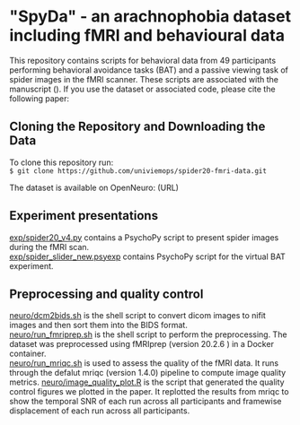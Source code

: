 # "SpyDa" - an arachnophobia dataset including fMRI and behavioural data 

This repository contains scripts for behavioral data from 49 participants performing behavioral avoidance tasks (BAT) and a passive viewing task of spider images in the fMRI scanner. These scripts are associated with the manuscript (). If you use the dataset or associated code, please cite the following paper: 


## Cloning the Repository and Downloading the Data 
 
To clone this repository run:  
`$ git clone https://github.com/univiemops/spider20-fmri-data.git` 

The dataset is available on OpenNeuro: (URL)

## Experiment presentations
[exp/spider20_v4.py](https://github.com/univiemops/spider20-fmri-data/blob/main/exp/spider20_v4.py) contains a PsychoPy script to present spider images during the fMRI scan. \
[exp/spider_slider_new.psyexp]() contains PsychoPy script for the virtual BAT experiment. 

## Preprocessing and quality control
[neuro/dcm2bids.sh](https://github.com/univiemops/spider20-fmri-data/blob/main/neuro/dcm2bids.sh) is the shell script to convert dicom images to nifit images and then sort them into the BIDS format. \
[neuro/run_fmriprep.sh](https://github.com/univiemops/spider20-fmri-data/blob/main/neuro/run_fmriprep.sh) is the shell script to perform the preprocessing. The dataset was preprocessed using fMRIprep (version 20.2.6 ) in a Docker container. \
[neuro/run_mriqc.sh](https://github.com/univiemops/spider20-fmri-data/blob/main/neuro/run_mriqc.sh) is used to assess the quality of the fMRI data. It runs through the defalut mriqc (version 1.4.0) pipeline to compute image quality metrics.
[neuro/image_quality_plot.R](https://github.com/univiemops/spider20-fmri-data/blob/main/neuro/image_quality_plot.R) is the script that generated the quality control figures we plotted in the paper. It replotted the results from mriqc to show the temporal SNR of each run across all participants and framewise displacement of each run across all participants.




